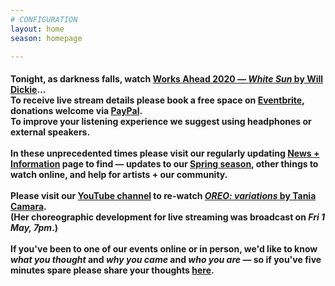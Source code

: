 ```yaml
---
# CONFIGURATION
layout: home
season: homepage

---
```

#### Tonight, as darkness falls, watch [Works Ahead 2020 — *White Sun* by Will Dickie](/current/2020-worksahead)…<br>To receive live stream details please book a free space on <a href="http://eventbrite.com/e/105420686110" target="_blank">Eventbrite</a>, donations welcome via <a href="http://www.paypal.me/warnmcr" target="_blank">PayPal</a>.<br>To improve your listening experience we suggest using headphones or external speakers.<br><br>In these unprecedented times please visit our regularly updating [News + Information](/coronavirus) page to find — updates to our [Spring season](/current/2020-springsummer/), other things to watch online, and help for artists + our community.<br><br>Please visit our <a href="http://youtube.com/watch?v=m7dDCgaffoI&t=3600s" target="_blank">YouTube channel</a> to re-watch [*OREO: variations* by Tania Camara](/current/2020-springsummer/camara).<br>(Her choreographic development for live streaming was broadcast on *Fri 1 May, 7pm*.)<br><br>If you've been to one of our events online or in person, we'd like to know *what you thought* and *why you came* and *who you are* — so if you've five minutes spare please share your thoughts <a href="http://forms.gle/T14EiJZdJTU4xuYb8" target="_blank">here</a>.
